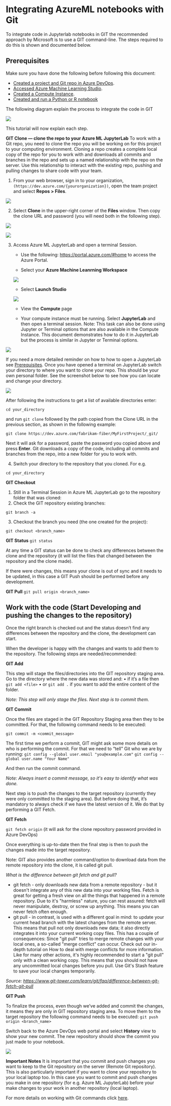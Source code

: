 # Integrating AzureML notebooks with Git

To integrate code in Jupyterlab notebooks in GIT the recommended approach by Microsoft is to use a GIT command-line. 
The steps required to do this is shown and documented below. 

## <a name = 'Prerequisites-1'></a>Prerequisites

Make sure you have done the following before following this document:
* [Created a project and Git repo in Azure DevOps](../Documents/Create_project_Azure_DevOps.md).
* [Accessed Azure Machine Learning Studio](../Documents/Azure-ML-Studio.md).
* [Created a Compute Instance](../Documents/Create-Compute-Instance.md).
* [Created and run a Python or R notebook](../Documents/Creating-and-Running-a-Python-Notebook.md)

The following diagram explain the process to integrate the code in GIT

![](../Images/Dev10.PNG)

This tutorial will now explain each step.

**GIT Clone — clone the repo to your Azure ML JupyterLab**
To work with a Git repo, you need to clone the repo you will be working on for this project to your computing environment. Cloning a repo creates a complete local copy of the repo for you to work with and downloads all commits and branches in the repo and sets up a named relationship with the repo on the server. Use this relationship to interact with the existing repo, pushing and pulling changes to share code with your team.

1. From your web browser, sign in to your organization, `(https://dev.azure.com/{yourorganization})`, open the team project and select **Repos > Files**. 

![](../Images/Dev11.PNG)

2. Select **Clone** in the upper-right corner of the **Files** window. Then copy the clone URL and password (you will need both in the following step). 

![](../Images/Dev15.PNG)

![](../Images/Dev16.PNG)


3. Access Azure ML JupyterLab and open a terminal Session. 

    * Use the following: https://portal.azure.com/#home to access the Azure Portal.
    
    * Select your **Azure Machine Leanrning Workspace** 
    
    ![](../Images/Dev13.PNG)
    
    * Select **Launch Studio**
    
    ![](../Images/Dev14.PNG)

    * View the **Compute** page

    * Your compute instance must be running. Select **JupyterLab** and then open a terminal session. Note: This task can also be done using Jupyter or Terminal options that are also available in the Compute Instance. This document demonstrates how to do it in JupyterLab but the process is similar in Jupyter or Terminal options. 

![](../Images/Dev.gif)
    
If you need a more detailed reminder on how to how to open a JupyterLab see  [Prerequisites](#Prerequisites-1).
Once you have opened a terminal on JupyterLab switch your directory to where you want to clone your repo. This should be your own personal folder. See the screenshot below to see how you can locate and change your directory. 

![](../Images/0.0.PNG)

After following the instructions to get a list of available directories enter: 

`cd your_directory`

and run `git clone` followed by the path copied from the Clone URL in the previous section, as shown in the following example:

`git clone https://dev.azure.com/fabrikam-fiber/MyFirstProject/_git/`

Next it will ask for a password, paste the password you copied above and press **Enter**. 
Git downloads a copy of the code, including all commits and branches from the repo, into a new folder for you to work with.

4. Switch your directory to the repository that you cloned. For e.g. 

`cd your_directory`

**GIT Checkout**

1. Still in a Terminal Session in Azure ML JupyterLab go to the repository folder that was cloned:
2. Check the GIT repository existing branches:

`git branch -a`

3. Checkout the branch you need (the one created for the project):

`git checkout <branch_name>`
 
**GIT Status**
`git status`

At any time a GIT status can be done to check any differences between the clone and the repository (it will list the files that changed between the repository and the clone made).
 
If there were changes, this means your clone is out of sync and it needs to be updated, in this case a GIT Push should be performed before any development.

**GIT Pull**
`git pull origin <branch_name>`


## Work with the code (Start Developing and pushing the changes to the repository)

Once the right branch is checked out and the status doesn’t find any differences between the repository and the clone, the development can start.

When the developer is happy with the changes and wants to add them to the repository. The following steps are needed/recommended:

**GIT Add**

This step will stage the files/directories into the GIT repository staging area.
Go to the directory where the new data was stored and: 
•	if it’s a file then `git add <file>` 
•	or `git add .` if you want to add the entire content of the folder.

_Note: This step will only stage the files. Next step is to commit them._

**GIT Commit**

Once the files are staged in the GIT Repository Staging area then they to be committed. For that, the following command needs to be executed:

`git commit -m <commit_message>`

The first time we perform a commit, GIT might ask some more details on who is performing the commit.
For that we need to “tell” Git who we are by running:
`git config --global user.email "you@example.com"`
`git config --global user.name "Your Name"`
 
And then run the commit command. 
 
_Note: Always insert a commit message, so it's easy to identify what was done._

Next step is to push the changes to the target repository (currently they were only committed to the staging area). But before doing that, it’s mandatory to always check if we have the latest version of it. We do that by performing a GIT Fetch.

**GIT Fetch**

`git fetch origin` (it will ask for the clone repository password provided in Azure DevOps)
 
Once everything is up-to-date then the final step is then to push the changes made into the target repository.

Note: GIT also provides another command/option to download data from the remote repository into the clone, it is called git pull.

_What is the difference between git fetch and git pull?_

* git fetch - only downloads new data from a remote repository - but it doesn't integrate any of this new data into your working files. Fetch is great for getting a fresh view on all the things that happened in a remote repository. Due to it's "harmless" nature, you can rest assured: fetch will never manipulate, destroy, or screw up anything. This means you can never fetch often enough.
* git pull -  in contrast, is used with a different goal in mind: to update your current head branch with the latest changes from the remote server. This means that pull not only downloads new data; it also directly integrates it into your current working copy files. This has a couple of consequences: Since "git pull" tries to merge remote changes with your local ones, a so-called "merge conflict" can occur. Check out our in-depth tutorial on How to deal with merge conflicts for more information. Like for many other actions, it's highly recommended to start a "git pull" only with a clean working copy. This means that you should not have any uncommitted local changes before you pull. Use Git's Stash feature to save your local changes temporarily.

_Source: https://www.git-tower.com/learn/git/faq/difference-between-git-fetch-git-pull_

**GIT Push**

To finalize the process, even though we’ve added and commit the changes, it means they are only in GIT repository staging area. To move them to the target repository the following command needs to be executed:
`git push origin <branch_name>`

Switch back to the Azure DevOps web portal and select **History** view to show your new commit. The new repository should show the commit you just made to your notebook.

![](../Images/devOpsgit1.PNG) 

**Important Notes**
It is important that you commit and push changes you want to keep to the Git repository on the server (Remote Git repository). This is also particularly important if you want to clone your repository to your local laptop too. In this case you want to commit and push changes you make in one repository (for e.g. Azure ML JupyterLab) before your make changes to your work in another repository (local laptop). 

For more details on working with Git commands click [here](https://docs.microsoft.com/en-us/azure/devops/repos/git/?view=azure-devops).
